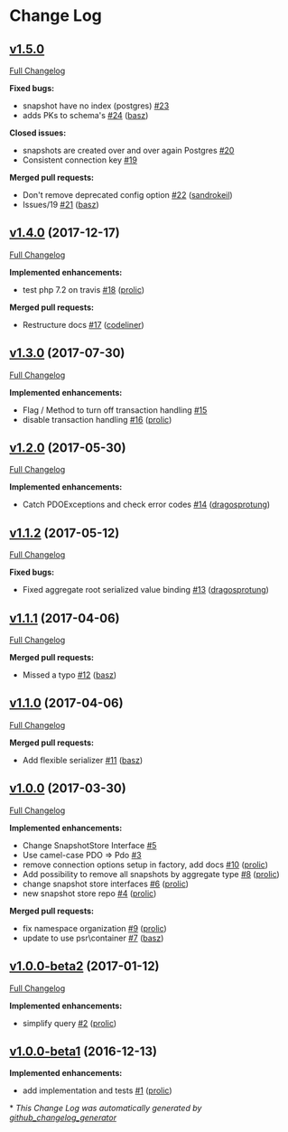 # Change Log

## [v1.5.0](https://github.com/prooph/pdo-snapshot-store/tree/v1.5.0)

[Full Changelog](https://github.com/prooph/pdo-snapshot-store/compare/v1.4.0...v1.5.0)

**Fixed bugs:**

- snapshot have no index \(postgres\) [\#23](https://github.com/prooph/pdo-snapshot-store/issues/23)
- adds PKs to schema's [\#24](https://github.com/prooph/pdo-snapshot-store/pull/24) ([basz](https://github.com/basz))

**Closed issues:**

- snapshots are created over and over again Postgres [\#20](https://github.com/prooph/pdo-snapshot-store/issues/20)
- Consistent connection key [\#19](https://github.com/prooph/pdo-snapshot-store/issues/19)

**Merged pull requests:**

- Don't remove deprecated config option [\#22](https://github.com/prooph/pdo-snapshot-store/pull/22) ([sandrokeil](https://github.com/sandrokeil))
- Issues/19 [\#21](https://github.com/prooph/pdo-snapshot-store/pull/21) ([basz](https://github.com/basz))

## [v1.4.0](https://github.com/prooph/pdo-snapshot-store/tree/v1.4.0) (2017-12-17)
[Full Changelog](https://github.com/prooph/pdo-snapshot-store/compare/v1.3.0...v1.4.0)

**Implemented enhancements:**

- test php 7.2 on travis [\#18](https://github.com/prooph/pdo-snapshot-store/pull/18) ([prolic](https://github.com/prolic))

**Merged pull requests:**

- Restructure docs [\#17](https://github.com/prooph/pdo-snapshot-store/pull/17) ([codeliner](https://github.com/codeliner))

## [v1.3.0](https://github.com/prooph/pdo-snapshot-store/tree/v1.3.0) (2017-07-30)
[Full Changelog](https://github.com/prooph/pdo-snapshot-store/compare/v1.2.0...v1.3.0)

**Implemented enhancements:**

- Flag / Method to turn off transaction handling [\#15](https://github.com/prooph/pdo-snapshot-store/issues/15)
- disable transaction handling [\#16](https://github.com/prooph/pdo-snapshot-store/pull/16) ([prolic](https://github.com/prolic))

## [v1.2.0](https://github.com/prooph/pdo-snapshot-store/tree/v1.2.0) (2017-05-30)
[Full Changelog](https://github.com/prooph/pdo-snapshot-store/compare/v1.1.2...v1.2.0)

**Implemented enhancements:**

- Catch PDOExceptions and check error codes [\#14](https://github.com/prooph/pdo-snapshot-store/pull/14) ([dragosprotung](https://github.com/dragosprotung))

## [v1.1.2](https://github.com/prooph/pdo-snapshot-store/tree/v1.1.2) (2017-05-12)
[Full Changelog](https://github.com/prooph/pdo-snapshot-store/compare/v1.1.1...v1.1.2)

**Fixed bugs:**

- Fixed aggregate root serialized value binding [\#13](https://github.com/prooph/pdo-snapshot-store/pull/13) ([dragosprotung](https://github.com/dragosprotung))

## [v1.1.1](https://github.com/prooph/pdo-snapshot-store/tree/v1.1.1) (2017-04-06)
[Full Changelog](https://github.com/prooph/pdo-snapshot-store/compare/v1.1.0...v1.1.1)

**Merged pull requests:**

- Missed a typo [\#12](https://github.com/prooph/pdo-snapshot-store/pull/12) ([basz](https://github.com/basz))

## [v1.1.0](https://github.com/prooph/pdo-snapshot-store/tree/v1.1.0) (2017-04-06)
[Full Changelog](https://github.com/prooph/pdo-snapshot-store/compare/v1.0.0...v1.1.0)

**Merged pull requests:**

- Add flexible serializer [\#11](https://github.com/prooph/pdo-snapshot-store/pull/11) ([basz](https://github.com/basz))

## [v1.0.0](https://github.com/prooph/pdo-snapshot-store/tree/v1.0.0) (2017-03-30)
[Full Changelog](https://github.com/prooph/pdo-snapshot-store/compare/v1.0.0-beta2...v1.0.0)

**Implemented enhancements:**

- Change SnapshotStore Interface [\#5](https://github.com/prooph/pdo-snapshot-store/issues/5)
- Use camel-case PDO =\> Pdo [\#3](https://github.com/prooph/pdo-snapshot-store/issues/3)
- remove connection options setup in factory, add docs [\#10](https://github.com/prooph/pdo-snapshot-store/pull/10) ([prolic](https://github.com/prolic))
- Add possibility to remove all snapshots by aggregate type [\#8](https://github.com/prooph/pdo-snapshot-store/pull/8) ([prolic](https://github.com/prolic))
- change snapshot store interfaces [\#6](https://github.com/prooph/pdo-snapshot-store/pull/6) ([prolic](https://github.com/prolic))
- new snapshot store repo [\#4](https://github.com/prooph/pdo-snapshot-store/pull/4) ([prolic](https://github.com/prolic))

**Merged pull requests:**

- fix namespace organization [\#9](https://github.com/prooph/pdo-snapshot-store/pull/9) ([prolic](https://github.com/prolic))
- update to use psr\container [\#7](https://github.com/prooph/pdo-snapshot-store/pull/7) ([basz](https://github.com/basz))

## [v1.0.0-beta2](https://github.com/prooph/pdo-snapshot-store/tree/v1.0.0-beta2) (2017-01-12)
[Full Changelog](https://github.com/prooph/pdo-snapshot-store/compare/v1.0.0-beta1...v1.0.0-beta2)

**Implemented enhancements:**

- simplify query [\#2](https://github.com/prooph/pdo-snapshot-store/pull/2) ([prolic](https://github.com/prolic))

## [v1.0.0-beta1](https://github.com/prooph/pdo-snapshot-store/tree/v1.0.0-beta1) (2016-12-13)
**Implemented enhancements:**

- add implementation and tests [\#1](https://github.com/prooph/pdo-snapshot-store/pull/1) ([prolic](https://github.com/prolic))



\* *This Change Log was automatically generated by [github_changelog_generator](https://github.com/skywinder/Github-Changelog-Generator)*
